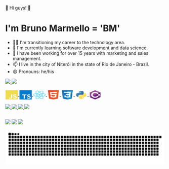 🖖 Hi guys! 👋

# I'm Bruno Marmello = 'BM'

- 👨‍💻 I'm transitioning my career to the technology area.
- 🧠 I'm currently learning software development and data science.
- 💸 I have been working for over 15 years with marketing and sales management.
- 📫 I live in the city of Niterói in the state of Rio de Janeiro - Brazil.
- 😄 Pronouns: he/his

<div>
  <a href="https://github.com/brmarmello">
  <img height="160em" src="https://github-readme-stats.vercel.app/api?username=brmarmello&show_icons=true&theme=radical&include_all_commits=true&count_private=true"/>
  <img height="160em" src="https://github-readme-stats.vercel.app/api/top-langs/?username=brmarmello&layout=compact&langs_count=7&theme=radical"/>
</div>
<div style="display: inline_block"><br>
  <img align="center" alt="Rafa-Js" height="30" width="40" src="https://raw.githubusercontent.com/devicons/devicon/master/icons/javascript/javascript-plain.svg">
  <img align="center" alt="Rafa-Ts" height="30" width="40" src="https://raw.githubusercontent.com/devicons/devicon/master/icons/typescript/typescript-plain.svg">
  <img align="center" alt="Rafa-React" height="30" width="40" src="https://raw.githubusercontent.com/devicons/devicon/master/icons/react/react-original.svg">
  <img align="center" alt="Rafa-HTML" height="30" width="40" src="https://raw.githubusercontent.com/devicons/devicon/master/icons/html5/html5-original.svg">
  <img align="center" alt="Rafa-CSS" height="30" width="40" src="https://raw.githubusercontent.com/devicons/devicon/master/icons/css3/css3-original.svg">
  <img align="center" alt="Rafa-Python" height="30" width="40" src="https://raw.githubusercontent.com/devicons/devicon/master/icons/python/python-original.svg">
  <img align="center" alt="Rafa-Csharp" height="30" width="40" src="https://raw.githubusercontent.com/devicons/devicon/master/icons/csharp/csharp-original.svg">
</div>
<div>
  <p></p>
</div>
<div>
  <p></p>
</div>
<div>
  <img src="https://aleen42.github.io/badges/src/photoshop.svg">
  <img src="https://aleen42.github.io/badges/src/illustrator.svg">
  <img src="https://aleen42.github.io/badges/src/dreamweaver.svg">
  <img src="https://aleen42.github.io/badges/src/after_effects.svg">
</div>
    
  ##

<div>
  <p></p>
</div>
<div> 
  <a href="https://wa.me/5521975054090" target="_blank"><img src="https://img.shields.io/badge/WhatsApp-25D366?style=for-the-badge&logo=whatsapp&logoColor=white" target="_blank"></a>
  <a href = "mailto:brmarmello@gmail.com"><img src="https://img.shields.io/badge/Gmail-D14836?style=for-the-badge&logo=gmail&logoColor=white" target="_blank"></a>
  <a href="https://www.linkedin.com/in/bmgi" target="_blank"><img src="https://img.shields.io/badge/LinkedIn-0077B5?style=for-the-badge&logo=linkedin&logoColor=white" target="_blank"></a> 
 
  ![Snake animation](https://github.com/brmarmello/brmarmello/blob/output/github-contribution-grid-snake.svg)

</div>  
<!--
dist/github-contribution-grid-snake.svg

https://github.com/rafaballerini/rafaballerini/blob/output/github-contribution-grid-snake.svg
-->
